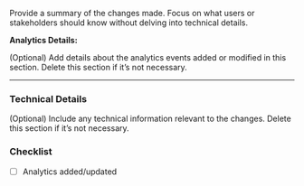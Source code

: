 Provide a summary of the changes made. Focus on what users or stakeholders should know without delving into technical details.

**Analytics Details:**

(Optional) Add details about the analytics events added or modified in this section. Delete this section if it’s not necessary.

---

### Technical Details
(Optional) Include any technical information relevant to the changes. Delete this section if it’s not necessary.

### Checklist
- [ ] Analytics added/updated
